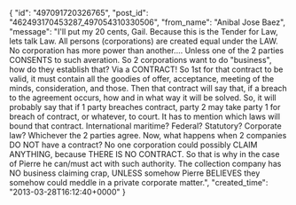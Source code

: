  {
   "id": "497091720326765",
   "post_id": "462493170453287_497054310330506",
   "from_name": "Anibal Jose Baez",
   "message": "I'll put my 20 cents, Gail. Because this is the Tender for Law, lets talk Law. All persons (corporations) are created equal under the LAW. No corporation has more power than another.... Unless one of the 2 parties CONSENTS to such averation. So 2 corporations want to do \"business\", how do they establish that? Via a CONTRACT! So 1st for that contract to be valid, it must contain all the goodies of offer, acceptance, meeting of the minds, consideration, and those. Then that contract will say that, if a breach to the agreement occurs, how and in what way it will be solved. So, it will probably say that if 1 party breaches contract, party 2 may take party 1 for breach of contract, or whatever, to court. It has to mention which laws will bound that contract. International maritime? Federal? Statutory? Corporate law? Whichever the 2 parties agree. Now, what happens when 2 companies DO NOT have a contract? No one corporation could possibly CLAIM ANYTHING, because THERE IS NO CONTRACT. So that is why in the case of Pierre he can/must act with such authority. The collection company has NO business claiming crap, UNLESS somehow Pierre BELIEVES they somehow could meddle in a private corporate matter.",
   "created_time": "2013-03-28T16:12:40+0000"
 }
